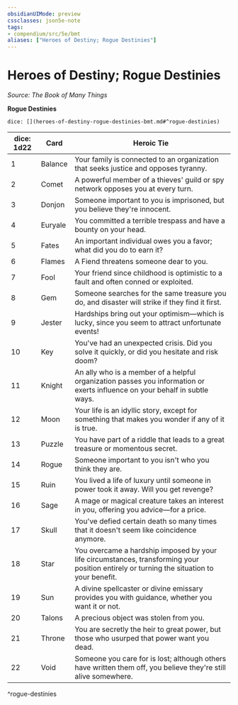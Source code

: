 ```yaml
---
obsidianUIMode: preview
cssclasses: json5e-note
tags:
- compendium/src/5e/bmt
aliases: ["Heroes of Destiny; Rogue Destinies"]
---
```

# Heroes of Destiny; Rogue Destinies
*Source: The Book of Many Things* 

**Rogue Destinies**

`dice: [](heroes-of-destiny-rogue-destinies-bmt.md#^rogue-destinies)`

| dice: 1d22 | Card | Heroic Tie |
|------------|------|------------|
| 1 | Balance | Your family is connected to an organization that seeks justice and opposes tyranny. |
| 2 | Comet | A powerful member of a thieves' guild or spy network opposes you at every turn. |
| 3 | Donjon | Someone important to you is imprisoned, but you believe they're innocent. |
| 4 | Euryale | You committed a terrible trespass and have a bounty on your head. |
| 5 | Fates | An important individual owes you a favor; what did you do to earn it? |
| 6 | Flames | A Fiend threatens someone dear to you. |
| 7 | Fool | Your friend since childhood is optimistic to a fault and often conned or exploited. |
| 8 | Gem | Someone searches for the same treasure you do, and disaster will strike if they find it first. |
| 9 | Jester | Hardships bring out your optimism—which is lucky, since you seem to attract unfortunate events! |
| 10 | Key | You've had an unexpected crisis. Did you solve it quickly, or did you hesitate and risk doom? |
| 11 | Knight | An ally who is a member of a helpful organization passes you information or exerts influence on your behalf in subtle ways. |
| 12 | Moon | Your life is an idyllic story, except for something that makes you wonder if any of it is true. |
| 13 | Puzzle | You have part of a riddle that leads to a great treasure or momentous secret. |
| 14 | Rogue | Someone important to you isn't who you think they are. |
| 15 | Ruin | You lived a life of luxury until someone in power took it away. Will you get revenge? |
| 16 | Sage | A mage or magical creature takes an interest in you, offering you advice—for a price. |
| 17 | Skull | You've defied certain death so many times that it doesn't seem like coincidence anymore. |
| 18 | Star | You overcame a hardship imposed by your life circumstances, transforming your position entirely or turning the situation to your benefit. |
| 19 | Sun | A divine spellcaster or divine emissary provides you with guidance, whether you want it or not. |
| 20 | Talons | A precious object was stolen from you. |
| 21 | Throne | You are secretly the heir to great power, but those who usurped that power want you dead. |
| 22 | Void | Someone you care for is lost; although others have written them off, you believe they're still alive somewhere. |
^rogue-destinies